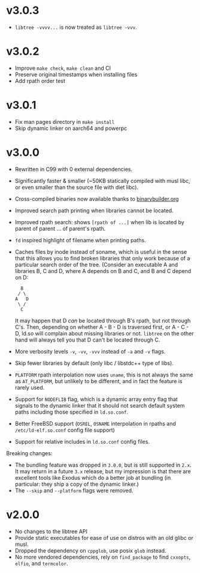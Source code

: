 # v3.0.3
- `libtree -vvvv...` is now treated as `libtree -vvv`.

# v3.0.2
- Improve `make check`, `make clean` and CI
- Preserve original timestamps when installing files
- Add rpath order test

# v3.0.1
- Fix man pages directory in `make install`
- Skip dynamic linker on aarch64 and powerpc

# v3.0.0
- Rewritten in C99 with 0 external dependencies.
- Significantly faster & smaller (~50KB statically compiled with musl libc, or
  even smaller than the source file with diet libc).
- Cross-compiled binaries now available thanks to
  [binarybuilder.org](https://binarybuilder.org/)
- Improved search path printing when libraries cannot be located.
- Improved rpath search: shows `[rpath of ...]` when lib is located by parent
  of parent ... of parent's rpath.
- `fd` inspired highlight of filename when printing paths.
- Caches files by inode instead of soname, which is useful in the sense that
  this allows you to find broken libraries that only work because of a
  particular search order of the tree. (Consider an executable A and libraries
  B, C and D, where A depends on B and C, and B and C depend on D:
  
  ```
    B
   / \
  A   D
   \ /
    C
  ```

  It may happen that D *can* be located through B's rpath, but not through C's.
  Then, depending on whether A - B - D is traversed first, or A - C - D, ld.so
  will complain about missing libraries or not. `libtree` on the other hand
  will always tell you that D can't be located through C.
- More verbosity levels `-v`, `-vv`, `-vvv` instead of `-a` and `-v` flags.
- Skip fewer libraries by default (only libc / libstdc++ type of libs).
- `PLATFORM` rpath interpolation now uses `uname`, this is not always the same
  as `AT_PLATFORM`, but unlikely to be different, and in fact the feature is
  rarely used.
- Support for `NODEFLIB` flag, which is a dynamic array entry flag that signals
  to the dynamic linker that it should not search default system paths
  including those specified in `ld.so.conf`.
- Better FreeBSD support (`OSREL`, `OSNAME` interpolation in rpaths and
  `/etc/ld-elf.so.conf` config file support)
- Support for relative includes in `ld.so.conf` config files.

Breaking changes:
- The bundling feature was dropped in `3.0.0`, but is still supported in `2.x`.
  It may return in a future `3.x` release, but my impression is that there are
  excellent tools like Exodus which do a better job at bundling (in particular:
  they ship a copy of the dynamic linker.)
- The `--skip` and `--platform` flags were removed.

# v2.0.0

- No changes to the libtree API
- Provide static executables for ease of use on distros with an old glibc or
  musl.
- Dropped the dependency on `cppglob`, use posix `glob` instead.
- No more vendored dependencies, rely on `find_package` to find `cxxopts`,
  `elfio`, and `termcolor`.
